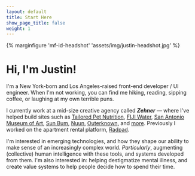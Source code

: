 ```yaml
---
layout: default
title: Start Here
show_page_title: false
weight: 1
---
```


{% marginfigure 'mf-id-headshot' 'assets/img/justin-headshot.jpg' %}

# Hi, I'm Justin!

<!-- About Me -->
I'm a New York-born and Los Angeles-raised front-end developer / UI engineer. When I'm not working, you can find me hiking, reading, sipping coffee, or laughing at my own terrible puns.


<!-- My Work -->
I currently work at a mid-size creative agency called **_Zehner_** — where I've helped build sites such as [Tailored Pet Nutrition](https://tailoredpet.com/), [FIJI Water](https://www.fijiwater.com), [San Antonio Museum of Art](https://www.samuseum.org/), [Sun Bum](https://www.trustthebum.com/), [Nuun](https://nuunlife.com/), [Outerknown](https://www.outerknown.com/), and [more](https://www.zehnergroup.com/work). Previously I worked on the apartment rental platform, [Radpad](https://www.onradpad.com/).

<!-- {% maincolumn 'assets/img/projects-quilt.png' '' %} -->

<!-- My Interests -->
I'm interested in emerging technologies, and how they shape our ability to make sense of an increasingly complex world. *Particularly*, augmenting (collective) human intelligence with these tools, and systems developed from them. <!-- The internet as a medium fascinates me — its limitless potential to share ideas and knowledge, and its  --> I'm also interested in: helping destigmatize mental illness, and create value systems to help people decide how to spend their time.
